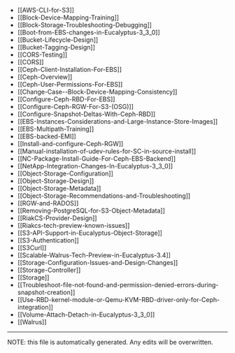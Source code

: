 * [[AWS-CLI-for-S3]]
* [[Block-Device-Mapping-Training]]
* [[Block-Storage-Troubleshooting-Debugging]]
* [[Boot-from-EBS-changes-in-Eucalyptus-3_3_0]]
* [[Bucket-Lifecycle-Design]]
* [[Bucket-Tagging-Design]]
* [[CORS-Testing]]
* [[CORS]]
* [[Ceph-Client-Installation-For-EBS]]
* [[Ceph-Overview]]
* [[Ceph-User-Permissions-For-EBS]]
* [[Change-Case--Block-Device-Mapping-Consistency]]
* [[Configure-Ceph-RBD-For-EBS]]
* [[Configure-Ceph-RGW-For-S3-(OSG)]]
* [[Configure-Snapshot-Deltas-With-Ceph-RBD]]
* [[EBS-Instances-Considerations-and-Large-Instance-Store-Images]]
* [[EBS-Multipath-Training]]
* [[EBS-backed-EMI]]
* [[Install-and-configure-Ceph-RGW]]
* [[Manual-installation-of-udev-rules-for-SC-in-source-install]]
* [[NC-Package-Install-Guide-For-Ceph-EBS-Backend]]
* [[NetApp-Integration-Changes-In-Eucalyptus-3_3_0]]
* [[Object-Storage-Configuration]]
* [[Object-Storage-Design]]
* [[Object-Storage-Metadata]]
* [[Object-Storage-Recommendations-and-Troubleshooting]]
* [[RGW-and-RADOS]]
* [[Removing-PostgreSQL-for-S3-Object-Metadata]]
* [[RiakCS-Provider-Design]]
* [[Riakcs-tech-preview-known-issues]]
* [[S3-API-Support-in-Eucalyptus-Object-Storage]]
* [[S3-Authentication]]
* [[S3Curl]]
* [[Scalable-Walrus-Tech-Preview-in-Eucalyptus-3.4]]
* [[Storage-Configuration-Issues-and-Design-Changes]]
* [[Storage-Controller]]
* [[Storage]]
* [[Troubleshoot-file-not-found-and-permission-denied-errors-during-snapshot-creation]]
* [[Use-RBD-kernel-module-or-Qemu-KVM-RBD-driver-only-for-Ceph-integration]]
* [[Volume-Attach-Detach-in-Eucalyptus-3_3_0]]
* [[Walrus]]

*****
NOTE: this file is automatically generated. Any edits will be overwritten.
